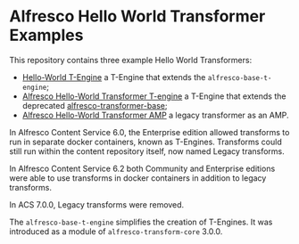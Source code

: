 # Alfresco Hello World Transformer Examples

This repository contains three example Hello World Transformers:

* [Hello-World T-Engine](helloworld-t-engine/) a T-Engine that extends the
  `alfresco-base-t-engine`;
* [Alfresco Hello-World Transformer T-engine](alfresco-helloworld-transformer-engine/) a T-Engine that
  extends the deprecated [alfresco-transformer-base](https://github.com/Alfresco/alfresco-transform-core/blob/master/deprecated/alfresco-transformer-base/);
* [Alfresco Hello-World Transformer AMP](alfresco-helloworld-transformer-amp/) a legacy transformer as an AMP.

In Alfresco Content Service 6.0, the Enterprise edition allowed transforms to run in separate docker containers,
known as T-Engines. Transforms could still run within the content repository itself, now named Legacy transforms.

In Alfresco Content Service 6.2 both Community and Enterprise editions were able to
use transforms in docker containers in addition to legacy transforms.

In ACS 7.0.0, Legacy transforms were removed.

The `alfresco-base-t-engine` simplifies the creation of T-Engines. It was introduced as a
module of `alfresco-transform-core` 3.0.0.
